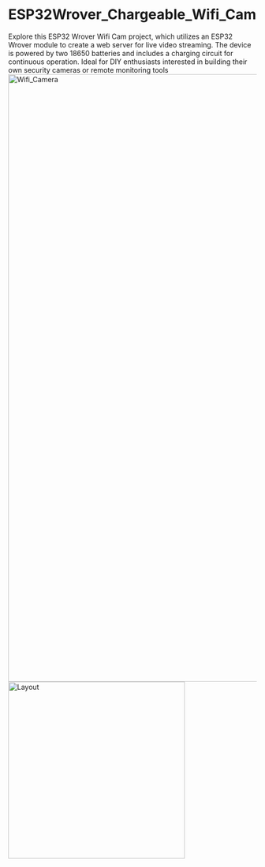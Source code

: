 # ESP32Wrover_Chargeable_Wifi_Cam
Explore this ESP32 Wrover Wifi Cam project, which utilizes an ESP32 Wrover module to create a web server for live video streaming. The device is powered by two 18650 batteries and includes a charging circuit for continuous operation. Ideal for DIY enthusiasts interested in building their own security cameras or remote monitoring tools
<img width="1230" alt="Wifi_Camera" src="https://github.com/user-attachments/assets/864f12a3-f12e-4d35-8bdd-8d039d78a3b8">
<img width="358" alt="Layout" src="https://github.com/user-attachments/assets/57a793ef-6c8e-4d11-8f45-f883269a9c79">
